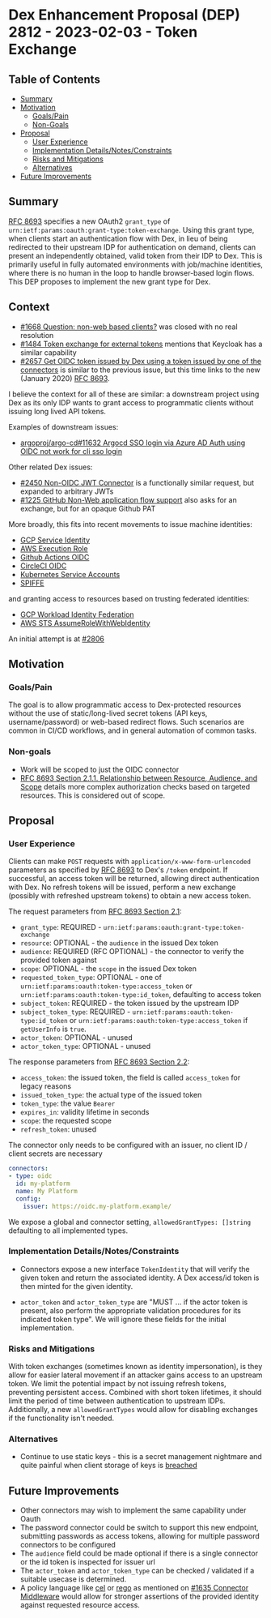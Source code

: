 # Dex Enhancement Proposal (DEP) 2812 - 2023-02-03 - Token Exchange

## Table of Contents

- [Summary](#summary)
- [Motivation](#motivation)
    - [Goals/Pain](#goals)
    - [Non-Goals](#non-goals)
- [Proposal](#proposal)
    - [User Experience](#user-experience)
    - [Implementation Details/Notes/Constraints](#implementation-detailsnotesconstraints)
    - [Risks and Mitigations](#risks-and-mitigations)
    - [Alternatives](#alternatives)
- [Future Improvements](#future-improvements)

## Summary

[RFC 8693] specifies a new OAuth2 `grant_type` of `urn:ietf:params:oauth:grant-type:token-exchange`.
Using this grant type, when clients start an authentication flow with Dex,
in lieu of being redirected to their upstream IDP for authentication on demand,
clients can present an independently obtained, valid token from their IDP to Dex.
This is primarily useful in fully automated environments with job/machine identities,
where there is no human in the loop to handle browser-based login flows.
This DEP proposes to implement the new grant type for Dex.

[RFC 8693]: https://www.rfc-editor.org/rfc/rfc8693.html

## Context

- [#1668 Question: non-web based clients?]
  was closed with no real resolution
- [#1484 Token exchange for external tokens]
  mentions that Keycloak has a similar capability
- [#2657 Get OIDC token issued by Dex using a token issued by one of the connectors] 
  is similar to the previous issue, but this time links to the new (January 2020) [RFC 8693].

I believe the context for all of these are similar:
a downstream project using Dex as its only IDP wants to grant access to programmatic clients
without issuing long lived API tokens.

Examples of downstream issues:

- [argoproj/argo-cd#11632 Argocd SSO login via Azure AD Auth using OIDC not work for cli sso login]

Other related Dex issues:

- [#2450 Non-OIDC JWT Connector] is a functionally similar request, but expanded to arbitrary JWTs
- [#1225 GitHub Non-Web application flow support] also asks for an exchange, but for an opaque Github PAT

More broadly, this fits into recent movements to issue machine identities:

- [GCP Service Identity](https://cloud.google.com/run/docs/securing/service-identity)
- [AWS Execution Role](https://docs.aws.amazon.com/lambda/latest/dg/lambda-intro-execution-role.html)
- [Github Actions OIDC](https://docs.github.com/en/actions/deployment/security-hardening-your-deployments/about-security-hardening-with-openid-connect)
- [CircleCI OIDC](https://circleci.com/docs/openid-connect-tokens/)
- [Kubernetes Service Accounts](https://kubernetes.io/docs/tasks/configure-pod-container/configure-service-account/)
- [SPIFFE](https://spiffe.io/)

and granting access to resources based on trusting federated identities:

- [GCP Workload Identity Federation](https://cloud.google.com/iam/docs/workload-identity-federation)
- [AWS STS AssumeRoleWithWebIdentity](https://docs.aws.amazon.com/STS/latest/APIReference/API_AssumeRoleWithWebIdentity.html)

[#1484 Token exchange for external tokens]: https://github.com/adminium/dex/issues/1484
[#1668 Question: non-web based clients?]: https://github.com/adminium/dex/issues/1668
[#2657 Get OIDC token issued by Dex using a token issued by one of the connectors]: https://github.com/adminium/dex/issues/2657
[argoproj/argo-cd#11632 Argocd SSO login via Azure AD Auth using OIDC not work for cli sso login]: https://github.com/argoproj/argo-cd/issues/11632
[#2450 Non-OIDC JWT Connector]: https://github.com/adminium/dex/issues/2450
[#1225 GitHub Non-Web application flow support]: https://github.com/adminium/dex/issues/1225

An initial attempt is at [#2806](https://github.com/adminium/dex/pull/2806)

## Motivation

### Goals/Pain

The goal is to allow programmatic access to Dex-protected resources 
without the use of static/long-lived secret tokens (API keys, username/password)
or web-based redirect flows.
Such scenarios are common in CI/CD workflows,
and in general automation of common tasks.

### Non-goals

- Work will be scoped to just the OIDC connector
- [RFC 8693 Section 2.1.1. Relationship between Resource, Audience, and Scope]
  details more complex authorization checks based on targeted resources.
  This is considered out of scope.

[RFC 8693 Section 2.1.1. Relationship between Resource, Audience, and Scope]: https://www.rfc-editor.org/rfc/rfc8693.html#name-relationship-between-resour

## Proposal

### User Experience

Clients can make `POST` requests with `application/x-www-form-urlencoded` 
parameters as specified by [RFC 8693] to Dex's `/token` endpoint.
If successful, an access token will be returned,
allowing direct authentication with Dex.
No refresh tokens will be issued,
perform a new exchange (possibly with refreshed upstream tokens) to obtain a new access token.

The request parameters from [RFC 8693 Section 2.1](https://www.rfc-editor.org/rfc/rfc8693.html#name-request):

- `grant_type`: REQUIRED - `urn:ietf:params:oauth:grant-type:token-exchange`
- `resource`: OPTIONAL - the `audience` in the issued Dex token
- `audience`: REQUIRED (RFC OPTIONAL) - the connector to verify the provided token against
- `scope`: OPTIONAL - the `scope` in the issued Dex token
- `requested_token_type`: OPTIONAL - one of `urn:ietf:params:oauth:token-type:access_token` or `urn:ietf:params:oauth:token-type:id_token`, defaulting to access token
- `subject_token`: REQUIRED - the token issued by the upstream IDP
- `subject_token_type`: REQUIRED - `urn:ietf:params:oauth:token-type:id_token` or `urn:ietf:params:oauth:token-type:access_token` if `getUserInfo` is `true`.
- `actor_token`: OPTIONAL - unused
- `actor_token_type`: OPTIONAL - unused

The response parameters from [RFC 8693 Section 2.2](https://www.rfc-editor.org/rfc/rfc8693.html#name-response):

- `access_token`: the issued token, the field is called `access_token` for legacy reasons
- `issued_token_type`: the actual type of the issued token
- `token_type`: the value `Bearer`
- `expires_in`: validity lifetime in seconds
- `scope`: the requested scope
- `refresh_token`: unused

The connector only needs to be configured with an issuer,
no client ID / client secrets are necessary

```yaml
connectors:
- type: oidc
  id: my-platform
  name: My Platform
  config:
    issuer: https://oidc.my-platform.example/
```

We expose a global and connector setting, 
`allowedGrantTypes: []string` defaulting to all implemented types.

### Implementation Details/Notes/Constraints

- Connectors expose a new interface `TokenIdentity` that will verify the given token and return the associated identity.
  A Dex access/id token is then minted for the given identity.

- `actor_token` and `actor_token_type` are "MUST ... if the actor token is present, 
  also perform the appropriate validation procedures for its indicated token type".
  We will ignore these fields for the initial implementation.


### Risks and Mitigations

With token exchanges (sometimes known as identity impersonation), 
is they allow for easier lateral movement if an attacker gains access to an upstream token.
We limit the potential impact by not issuing refresh tokens, preventing persistent access.
Combined with short token lifetimes, it should limit the period of time between authentication to upstream IDPs.
Additionally, a new `allowedGrantTypes` would allow for disabling exchanges if the functionality isn't needed.

### Alternatives

- Continue to use static keys - 
  this is a secret management nightmare 
  and quite painful when client storage of keys is [breached](https://circleci.com/blog/january-4-2023-security-alert/)

## Future Improvements

- Other connectors may wish to implement the same capability under Oauth
- The password connector could be switch to support this new endpoint, submitting passwords as access tokens,
  allowing for multiple password connectors to be configured
- The `audience` field could be made optional if there is a single connector or the id token is inspected for issuer url
- The `actor_token` and `actor_token_type` can be checked / validated if a suitable usecase is determined.
- A policy language like [cel] or [rego] as mentioned on [#1635 Connector Middleware] 
  would allow for stronger assertions of the provided identity against requested resource access.

[cel]: https://github.com/google/cel-go
[rego]: https://www.openpolicyagent.org/docs/latest/policy-language/
[#1635 Connector Middleware]: https://github.com/adminium/dex/issues/1635
